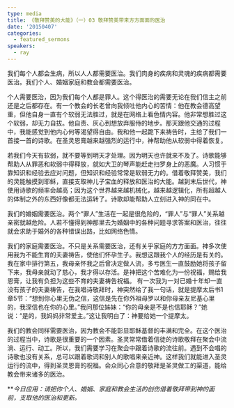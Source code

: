 ```yaml
---
type: media
title: 《敬拜赞美的大能》（一）03 敬拜赞美带来方方面面的医治
date: '20150407'
categories:
  - featured_sermons
speakers:
  - ray
---
```

我们每个人都会生病，所以人人都需要医治。我们肉身的疾病和灵魂的疾病都需要医治。我们个人、婚姻家庭和教会都需要医治。

个人需要医治，因为我们每个人都是罪人。这个得医治的需要无论在我们信主之前还是之后都存在。有一个教会的长老曾向我倾吐他内心的苦情：他在教会德高望重，但他自身一直有个软弱无法胜过，就是在网络上看色情内容。他非常想胜过这个软弱，却无力自拔。他自责、灰心到想放弃服侍的地步。那天跟他交通的过程中，我能感觉到他内心何等渴望得自由。我和他一起跪下来祷告时，主给了我们一首接一首的诗歌。在圣灵恩膏越来越强烈的运行中，神帮助他从软弱中得着恢复。

若我们今天有软弱，就不要等到明天才处理。因为明天也许就来不及了。诗歌能够帮助人从罪恶和软弱中得释放，就如大卫的琴声能赶走扫罗身上的恶魔。人习惯于靠知识和经验去应对问题，但知识和经验常常是软弱无力的。借着敬拜赞美，我们的灵能触摸到耶稣，直接支取神儿子宝血的释放和医治的大能。越到末后世代，神使用诗歌的频率会越高；因为这个世界越来越机械化，越来越逻辑化，所有超越人的体制之外的东西好像都无法运转了。诗歌却能帮助人立刻进入神的同在中。

我们的婚姻需要医治。两个“罪人”生活在一起是很危险的，“罪人”与“罪人”关系越亲密就越危险。人若不懂得到神那里去为婚姻中的各种问题寻求答案和医治，往往就会求助于婚外的各种错误出路，比如网络色情。

我们的家庭需要医治。不只是关系需要医治，还有关乎家庭的方方面面。神多次使用我为不能生育的夫妻祷告，使他们怀孕生子。我想这跟我个人的经历是有关的。我在家中排行第五，我母亲怀我之后曾决定做人流，多亏医生一直鼓励她将孩子留下来，我母亲就动了慈心，我才得以存活。是神把这个苦难化为一份祝福，赐给我恩膏，让我有负担为这些不育的夫妻祷告祝福。 有一次我为一对已婚十年却一直没有孩子的夫妻祷告，在我唱诗敬拜时，神突然给了我一句话，就是提摩太后书1章5节：“想到你心里无伪之信，这信是先在你外祖母罗以和你母亲友尼基心里的，我深信也在你的心里。”我问那位姊妹：“你的母亲是不是也信耶稣？”她说：“是的，我妈妈非常爱主。”这让我明白了：神要给她一个提摩太。

我们的教会同样需要医治，因为教会不能彰显耶稣基督的丰满和完全。在这个医治的过程当中，诗歌是很重要的一个因素。圣灵常常借着信徒的诗歌敬拜在聚会中流淌、运行、动工。所以，我们需要学习在聚会中跟着诗歌的流往前。遇到不会唱的诗歌也没有关系，总可以跟着歌词和别人的歌唱来亲近神。这样我们就能进入圣灵运行的流中，得到圣灵恩膏的祝福。会众同心合意的敬拜是圣灵做工的渠道，能给教会带来诸多的医治。

***今日应用：*请把你个人、婚姻、家庭和教会生活的创伤借着敬拜带到神的面前，支取他的医治和更新。**
